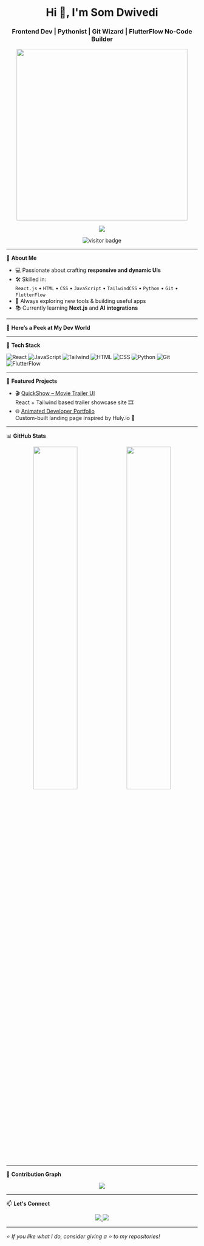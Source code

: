 <h1 align="center">Hi 👋, I'm Som Dwivedi</h1>
<h3 align="center">Frontend Dev | Pythonist | Git Wizard | FlutterFlow No-Code Builder</h3>

<p align="center">
  <img src="https://media2.giphy.com/media/v1.Y2lkPTc5MGI3NjExdnBnM2E0czFmdmFobmllNXYydzVjeWRrZzM2ejBvdjdmbnl5dTFiZCZlcD12MV9pbnRlcm5hbF9naWZfYnlfaWQmY3Q9Zw/f3iwJFOVOwuy7K6FFw/giphy.gif" width="450" />
</p>

<p align="center">
  <img src="https://readme-typing-svg.herokuapp.com?font=Fira+Code&weight=500&size=22&pause=1000&color=61DAFB&center=true&vCenter=true&width=435&lines=Frontend+Developer+with+Python;Git+Master+and+UI+Designer;No-code+Apps+with+FlutterFlow;Loves+clean,+scalable+code" />
</p>

<p align="center">
  <img src="https://komarev.com/ghpvc/?username=Som-tech-68&label=Visitors&color=0e75b6&style=flat" alt="visitor badge"/>
</p>

---

🌟 **About Me**

- 💻 Passionate about crafting **responsive and dynamic UIs**  
- 🛠 Skilled in:  
  `React.js` • `HTML` • `CSS` • `JavaScript` • `TailwindCSS` • `Python` • `Git` • `FlutterFlow`
- 🚀 Always exploring new tools & building useful apps
- 📚 Currently learning **Next.js** and **AI integrations**

---

📸 **Here’s a Peek at My Dev World**

---

🔨 **Tech Stack**

![React](https://img.shields.io/badge/React-%2320232a.svg?style=for-the-badge&logo=react&logoColor=61DAFB)
![JavaScript](https://img.shields.io/badge/JavaScript-F7DF1E?style=for-the-badge&logo=javascript&logoColor=black)
![Tailwind](https://img.shields.io/badge/TailwindCSS-06B6D4?style=for-the-badge&logo=tailwindcss&logoColor=white)
![HTML](https://img.shields.io/badge/HTML5-e34c26?style=for-the-badge&logo=html5&logoColor=white)
![CSS](https://img.shields.io/badge/CSS3-264de4?style=for-the-badge&logo=css3&logoColor=white)
![Python](https://img.shields.io/badge/Python-3776AB?style=for-the-badge&logo=python&logoColor=white)
![Git](https://img.shields.io/badge/Git-F05032?style=for-the-badge&logo=git&logoColor=white)
![FlutterFlow](https://img.shields.io/badge/FlutterFlow-7756FF?style=for-the-badge&logo=flutter&logoColor=white)

---

📌 **Featured Projects**

- 🎬 [QuickShow – Movie Trailer UI](https://github.com/Som-tech-68/quickshow)  
  React + Tailwind based trailer showcase site 🎞️  
- 🌐 [Animated Developer Portfolio](https://github.com/Som-tech-68/portfolio)  
  Custom-built landing page inspired by Huly.io 💼

---

📊 **GitHub Stats**

<p align="center">
  <img src="https://github-readme-stats.vercel.app/api?username=Som-tech-68&show_icons=true&theme=react" width="48%" />
  <img src="https://github-readme-streak-stats.herokuapp.com/?user=Som-tech-68&theme=react" width="48%" />
</p>

---

🌱 **Contribution Graph**

<p align="center">
  <img src="https://github-readme-activity-graph.vercel.app/graph?username=Som-tech-68&theme=react-dark" />
</p>

---

📫 **Let's Connect**

<p align="center">
  <a href="mailto:somdwivedi657@gmail.com">
    <img src="https://img.shields.io/badge/Gmail-D14836?style=for-the-badge&logo=gmail&logoColor=white" />
  </a>
  <a href="https://www.linkedin.com/in/som-dwivedi-34bb30346/">
    <img src="https://img.shields.io/badge/LinkedIn-blue?style=for-the-badge&logo=linkedin" />
  </a>
</p>

---

⭐ *If you like what I do, consider giving a ⭐ to my repositories!*
